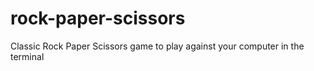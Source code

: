 # rock-paper-scissors
Classic Rock Paper Scissors game to play against your computer in the terminal
